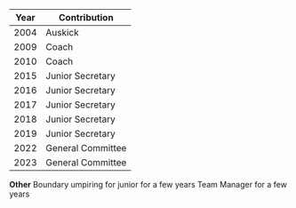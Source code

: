 | Year | Contribution      |
| ---- | ----------------- |
| 2004 | Auskick           |
| 2009 | Coach             |
| 2010 | Coach             |
| 2015 | Junior Secretary  |
| 2016 | Junior Secretary  |
| 2017 | Junior Secretary  |
| 2018 | Junior Secretary  |
| 2019 | Junior Secretary  |
| 2022 | General Committee |
| 2023 | General Committee |

**Other**
Boundary umpiring for junior for a few years
Team Manager for a few years


